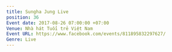 ```yaml
---
title: Sungha Jung Live
position: 36
Event date: 2017-08-26 07:00:00 +07:00
Venue: Nhà hát Tuổi trẻ Việt Nam
Event URL: https://www.facebook.com/events/811895832297627/
Genre: Live
---
```


